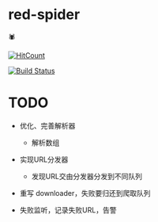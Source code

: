 # red-spider
:spider: 

[![HitCount](http://hits.dwyl.io/jpcui/red-spider.svg)](http://hits.dwyl.io/jpcui/red-spider)

[![Build Status](https://travis-ci.org/JPCui/red-spider.svg?branch=master)](https://travis-ci.org/JPCui/red-spider)


# TODO

- 优化、完善解析器

	- 解析数组
	
- 实现URL分发器

	- 发现URL交由分发器分发到不同队列 

- 重写 downloader，失败要归还到爬取队列

- 失败监听，记录失败URL，告警
